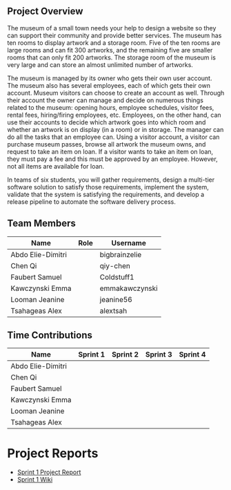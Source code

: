 ## Project Overview  
The museum of a small town needs your help to design a website so they can support their community and provide better services. The museum has ten rooms to display artwork and a storage room. Five of the ten rooms are large rooms and can fit 300 artworks, and the remaining five are smaller rooms that can only fit 200 artworks. The storage room of the museum is very large and can store an almost unlimited number of artworks.

The museum is managed by its owner who gets their own user account. The museum also has several employees, each of which gets their own account. Museum visitors can choose to create an account as well. Through their account the owner can manage and decide on numerous things related to the museum: opening hours, employee schedules, visitor fees, rental fees, hiring/firing employees, etc. Employees, on the other hand, can use their accounts to decide which artwork goes into which room and whether an artwork is on display (in a room) or in storage. The manager can do all the tasks that an employee can. Using a visitor account, a visitor can purchase museum passes, browse all artwork the museum owns, and request to take an item on loan. If a visitor wants to take an item on loan, they must pay a fee and this must be approved by an employee. However, not all items are available for loan.

In teams of six students, you will gather requirements, design a multi-tier software solution to satisfy those requirements, implement the system, validate that the system is satisfying the requirements, and develop a release pipeline to automate the software delivery process.

## Team Members 
| Name  | Role | Username |
| ------------- | --- | --- |
| Abdo Elie-Dimitri  |  | bigbrainzelie |
| Chen Qi  |  | qiy-chen  |
| Faubert Samuel  |  | Coldstuff1 |
| Kawczynski Emma  |  | emmakawczynski |
| Looman Jeanine  |  | jeanine56 |
| Tsahageas Alex |  | alextsah |

## Time Contributions
| Name  | Sprint 1 | Sprint 2 | Sprint 3 | Sprint 4 |
| ------------- | --- | --- | --- | --- |
| Abdo Elie-Dimitri  |  |  |  |  |
| Chen Qi  |  |  |  |  |
| Faubert Samuel  |  |  |  |  |
| Kawczynski Emma  |  |  |  |  |
| Looman Jeanine  |  |  |  |  |
| Tsahageas Alex |  |  |  |  |

# Project Reports

* [Sprint 1 Project Report](https://github.com/McGill-ECSE321-Fall2022/project-group-15/wiki/Deliverable-1-Report)
* [Sprint 1 Wiki](https://github.com/McGill-ECSE321-Fall2022/project-group-15/wiki/Sprint-1)